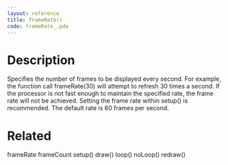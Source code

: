 ```yaml
---
layout: reference
title: frameRate()
code: frameRate_.pde
---
```


# Description

Specifies the number of frames to be displayed every second. For example, the function call frameRate(30) will attempt to refresh 30 times a second. If the processor is not fast enough to maintain the specified rate, the frame rate will not be achieved. Setting the frame rate within setup() is recommended. The default rate is 60 frames per second.

# Related

frameRate
frameCount
setup()
draw()
loop()
noLoop()
redraw()

